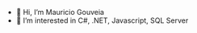 - 👋 Hi, I’m Mauricio Gouveia
- 👀 I’m interested in C#, .NET, Javascript, SQL Server

<!-- 
- 💞️ I’m looking to collaborate on ...
- 🌱 I’m currently learning ...
- 📫 How to reach me ...
-->

<!---
m-gouveia/m-gouveia is a ✨ special ✨ repository because its `README.md` (this file) appears on your GitHub profile.
You can click the Preview link to take a look at your changes.
--->
